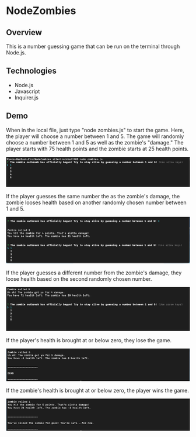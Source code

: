 # NodeZombies
## Overview
This is a number guessing game that can be run on the terminal through Node.js.

## Technologies
- Node.js
- Javascript
- Inquirer.js

## Demo
When in the local file, just type "node zombies.js" to start the game. Here, the player will choose a number between 1 and 5. The game will randomly choose a number between 1 and 5 as well as the zombie's "damage." The player starts with 75 health points and the zombie starts at 25 health points.

![alt text](./READMEpics/gameStart.png)

If the player guesses the same number the as the zombie's damage, the zombie looses health based on another randomly chosen number between 1 and 5.

![alt text](./READMEpics/playerHit.png)

If the player guesses a different number from the zombie's damage, they loose health based on the second randomly chosen number.

![alt text](./READMEpics/zombieHit.png)

If the player's health is brought at or below zero, they lose the game.

![alt text](./READMEpics/playerLoss.png)

If the zombie's health is brought at or below zero, the player wins the game.

![alt text](./READMEpics/playerWin.png)
